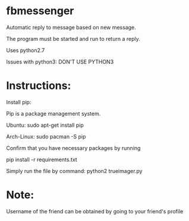 # fbmessenger
Automatic reply to message based on new message.

The program must be started and run to return a reply.


Uses python2.7


Issues with python3: DON'T USE PYTHON3


# Instructions:
Install pip:

Pip is a package management system.

Ubuntu:
sudo apt-get install pip

Arch-Linux:
sudo pacman -S pip



Confirm that you have necessary packages by running

pip install -r requirements.txt


Simply run the file by command:
python2 trueimager.py


# Note:

Username of the friend can be obtained by going to your friend's profile
